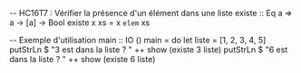 -- HC16T7 : Vérifier la présence d'un élément dans une liste
existe :: Eq a => a -> [a] -> Bool
existe x xs = x `elem` xs

-- Exemple d'utilisation
main :: IO ()
main = do
    let liste = [1, 2, 3, 4, 5]
    putStrLn $ "3 est dans la liste ? " ++ show (existe 3 liste)
    putStrLn $ "6 est dans la liste ? " ++ show (existe 6 liste)

